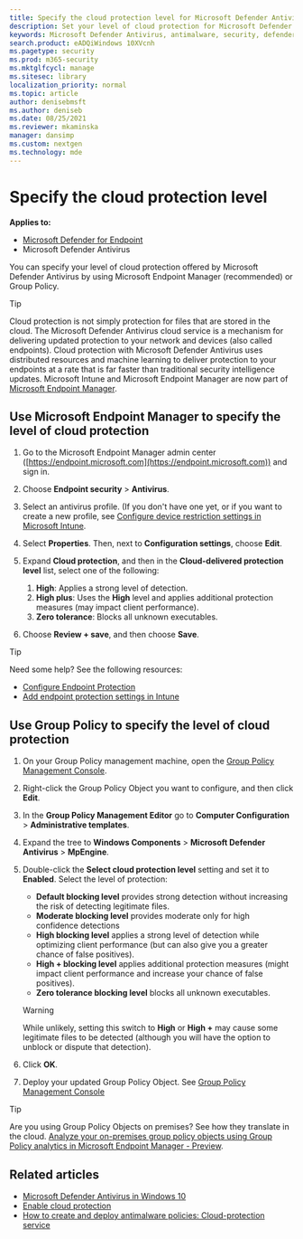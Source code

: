 ```yaml
---
title: Specify the cloud protection level for Microsoft Defender Antivirus
description: Set your level of cloud protection for Microsoft Defender Antivirus.
keywords: Microsoft Defender Antivirus, antimalware, security, defender, cloud, aggressiveness, protection level
search.product: eADQiWindows 10XVcnh
ms.pagetype: security
ms.prod: m365-security
ms.mktglfcycl: manage
ms.sitesec: library
localization_priority: normal
ms.topic: article
author: denisebmsft
ms.author: deniseb
ms.date: 08/25/2021
ms.reviewer: mkaminska
manager: dansimp
ms.custom: nextgen
ms.technology: mde
---
```


# Specify the cloud protection level

**Applies to:**

- [Microsoft Defender for Endpoint](/microsoft-365/security/defender-endpoint/)
- Microsoft Defender Antivirus

You can specify your level of cloud protection offered by Microsoft Defender Antivirus by using Microsoft Endpoint Manager (recommended) or Group Policy.

> [!TIP]
> Cloud protection is not simply protection for files that are stored in the cloud. The Microsoft Defender Antivirus cloud service is a mechanism for delivering updated protection to your network and devices (also called endpoints). Cloud protection with Microsoft Defender Antivirus uses distributed resources and machine learning to deliver protection to your endpoints at a rate that is far faster than traditional security intelligence updates. 
> Microsoft Intune and Microsoft Endpoint Manager are now part of [Microsoft Endpoint Manager](/mem/endpoint-manager-overview). 


## Use Microsoft Endpoint Manager to specify the level of cloud protection

1. Go to the Microsoft Endpoint Manager admin center ([https://endpoint.microsoft.com](https://endpoint.microsoft.com)) and sign in.

2. Choose **Endpoint security** > **Antivirus**.

3. Select an antivirus profile. (If you don't have one yet, or if you want to create a new profile, see [Configure device restriction settings in Microsoft Intune](/intune/device-restrictions-configure).

4. Select **Properties**. Then, next to **Configuration settings**, choose **Edit**.

5. Expand **Cloud protection**, and then in the **Cloud-delivered protection level** list, select one of the following:

    1. **High**: Applies a strong level of detection.
    2. **High plus**: Uses the **High** level and applies additional protection measures (may impact client performance).
    3. **Zero tolerance**: Blocks all unknown executables.

6. Choose **Review + save**, and then choose **Save**. 

> [!TIP]
> Need some help? See the following resources:
> - [Configure Endpoint Protection](/mem/configmgr/protect/deploy-use/endpoint-protection-configure)
> - [Add endpoint protection settings in Intune](/mem/intune/protect/endpoint-protection-configure)
  

## Use Group Policy to specify the level of cloud protection

1.  On your Group Policy management machine, open the [Group Policy Management Console](/previous-versions/windows/it-pro/windows-server-2008-R2-and-2008/cc731212(v=ws.11)).

2. Right-click the Group Policy Object you want to configure, and then click **Edit**.

3.  In the **Group Policy Management Editor** go to **Computer Configuration** > **Administrative templates**.

4.  Expand the tree to **Windows Components** > **Microsoft Defender Antivirus** > **MpEngine**.

5.  Double-click the **Select cloud protection level** setting and set it to **Enabled**. Select the level of protection:
    - **Default blocking level** provides strong detection without increasing the risk of detecting legitimate files.
    - **Moderate blocking level** provides moderate only for high confidence detections
    - **High blocking level** applies a strong level of detection while optimizing client performance (but can also give you a greater chance of false positives).
    - **High + blocking level** applies additional protection measures (might impact client performance and increase your chance of false positives).
    - **Zero tolerance blocking level** blocks all unknown executables.
    
    > [!WARNING]
    > While unlikely, setting this switch to **High** or **High +** may cause some legitimate files to be detected (although you will have the option to unblock or dispute that detection).

6. Click **OK**.

7. Deploy your updated Group Policy Object. See [Group Policy Management Console](/windows/win32/srvnodes/group-policy)

> [!TIP]
> Are you using Group Policy Objects on premises? See how they translate in the cloud. [Analyze your on-premises group policy objects using Group Policy analytics in Microsoft Endpoint Manager - Preview](/mem/intune/configuration/group-policy-analytics). 
  
## Related articles

- [Microsoft Defender Antivirus in Windows 10](microsoft-defender-antivirus-in-windows-10.md)
- [Enable cloud protection](enable-cloud-protection-microsoft-defender-antivirus.md)
- [How to create and deploy antimalware policies: Cloud-protection service](/configmgr/protect/deploy-use/endpoint-antimalware-policies#cloud-protection-service)